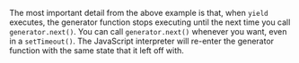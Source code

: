 The most important detail from the above example is that, when `yield`
executes, the generator function stops executing until the next time you call
`generator.next()`. You can call `generator.next()` whenever you want, even in
a `setTimeout()`. The JavaScript interpreter will re-enter the generator
function with the same state that it left off with.

<br>
<br>
